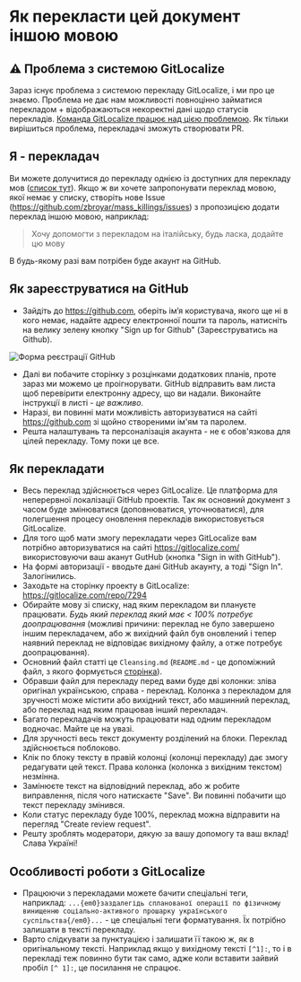 # Як перекласти цей документ іншою мовою

## ⚠️ Проблема з системою GitLocalize

Зараз існує проблема з системою перекладу GitLocalize, і ми про це знаємо.
Проблема не дає нам можливості повноцінно займатися перекладом + відображаються некоректні дані щодо статусів перекладів.
[Команда GitLocalize працює над цією проблемою](https://github.com/zbroyar/mass_killings/issues/31). Як тільки вирішиться проблема, перекладачі зможуть створювати PR.

## Я - перекладач

Ви можете долучитися до перекладу однією із доступних для перекладу мов ([список тут](https://gitlocalize.com/repo/7294)).
Якщо ж ви хочете запропонувати переклад мовою, якої немає у списку, створіть нове Issue (<https://github.com/zbroyar/mass_killings/issues>)
з пропозицією додати переклад іншою мовою, наприклад:

> Хочу допомогти з перекладом на італійську, будь ласка, додайте цю мову

В будь-якому разі вам потрібен буде акаунт на GitHub.

## Як зареєструватися на GitHub

- Зайдіть до <https://github.com>, оберіть ім’я користувача, якого ще ні в кого немає, надайте адресу електронної
  пошти та пароль, натисніть на велику зелену кнопку "Sign up for Github" (Зареєструватись на Github).

![Форма реєстрації GitHub](https://git-scm.com/book/en/v2/images/signup.png)

- Далі ви побачите сторінку з розцінками додаткових планів, проте зараз ми можемо це проігнорувати. GitHub відправить
  вам листа щоб перевірити електронну адресу, що ви надали. Виконайте інструкції в листі - *це важливо*.
- Наразі, ви повинні мати можливість авторизуватися на сайті <https://github.com> зі щойно створеними ім'ям та паролем.
- Решта налаштувань та персоналізація акаунта - не є обов'язкова для цілей перекладу. Тому поки це все.

## Як перекладати

- Весь переклад здійснюється через GitLocalize. Це платформа для неперервної локалізації GitHub проектів.
  Так як основний документ з часом буде змінюватися (доповнюватися, уточнюватися), для полегшення процесу оновлення
  перекладів використовується GitLocalize.
- Для того щоб мати змогу перекладати через GitLocalize вам потрібно авторизуватися на сайті <https://gitlocalize.com/>
  використовуючи ваш аканут GutHub (кнопка "Sign in with GitHub").
- На формі авторизації - вводьте дані GitHub акаунту, а тоді "Sign In". Залогінились.
- Заходьте на сторінку проекту в GitLocalize: <https://gitlocalize.com/repo/7294>
- Обирайте мову зі списку, над яким перекладом ви плануєте працювати. *Будь який переклад який має < 100% потребує
  доопрацювання* (можливі причини: переклад не було завершено іншим перекладачем, або ж вихідний файл був оновлений і
  тепер наявний переклад не відповідає вихідному файлу, а отже потребує доопрацювання).
- Основний файл статті це `Cleansing.md` (`README.md` - це допоміжний файл, з якого формується [сторінка](https://github.com/zbroyar/mass_killings#%D0%BF%D1%80%D0%BE-%D0%B7%D0%B0%D0%BF%D0%BB%D0%B0%D0%BD%D0%BE%D0%B2%D0%B0%D0%BD%D1%96%D1%81%D1%82%D1%8C-%D0%BC%D0%B0%D1%81%D0%BE%D0%B2%D0%B8%D1%85-%D0%B2%D0%B1%D0%B8%D0%B2%D1%81%D1%82%D0%B2-%D0%BD%D0%B0-%D1%82%D0%B5%D1%80%D0%B8%D1%82%D0%BE%D1%80%D1%96%D1%97-%D1%83%D0%BA%D1%80%D0%B0%D1%97%D0%BD%D0%B8)).
- Обравши файл для перекладу перед вами буде дві колонки: зліва оригінал українською, справа - переклад. Колонка з
  перекладом для зручності може містити або вихідний текст, або машинний переклад, або переклад над яким працював
  інший перекладач.
- Багато перекладачів можуть працювати над одним перекладом водночас. Майте це на увазі.
- Для зручності весь текст документу розділений на блоки. Переклад здійснюється поблоково.
- Клік по блоку тексту в правій колонці (колонці перекладу) дає змогу редагувати цей текст. Права колонка (колонка з
  вихідним текстом) незмінна.
- Замінюєте текст на відповідний переклад, або ж робите виправлення, після чого натискаєте "Save". Ви повинні побачити
  що текст перекладу змінився.
- Коли статус перекладу буде 100%, переклад можна відправити на перегляд "Create review request".
- Решту зроблять модератори, дякую за вашу допомогу та ваш вклад! Слава Україні!

## Особливості роботи з GitLocalize

- Працюючи з перекладами можете бачити спеціальні теги, наприклад: `...{em0}заздалегідь спланованої операції по фізичному винищенню соціально-активного прошарку українського суспільства{/em0}...` - це спеціальні теги форматування. Їх потрібно
  залишати в тексті перекладу.
- Варто слідкувати за пунктуацією і залишати її такою ж, як в оригінальному тексті. Наприклад якщо у вихідному тексті
  `[^1]:`, то і в перекладі теж повинно бути так само, адже коли вставити зайвий пробіл `[^ 1]:`, це посилання не спрацює.
